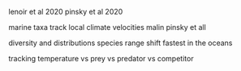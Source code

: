 lenoir et al 2020
pinsky et al 2020

marine taxa track local climate velocities
malin pinsky et all

diversity and distributions
species range shift fastest in the oceans

tracking temperature vs prey vs predator vs competitor 
